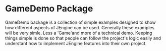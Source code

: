 # GameDemo Package
GameDemo package is a collection of simple examples designed to show how different aspects of JEngine can be used. Generally these examples will be very simle. Less a 'Game'and more of a technical demo. Keeping things simple is done so that people can follow the project's logic easily and understant how to implement JEngine features into their own project.
